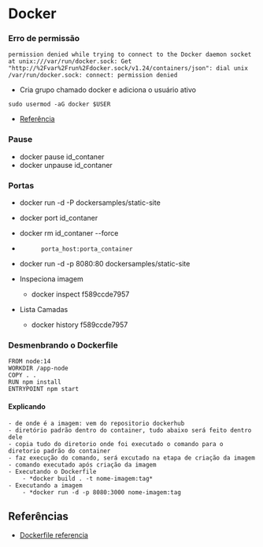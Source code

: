 # Docker

### Erro de permissão
```
permission denied while trying to connect to the Docker daemon socket at unix:///var/run/docker.sock: Get "http://%2Fvar%2Frun%2Fdocker.sock/v1.24/containers/json": dial unix /var/run/docker.sock: connect: permission denied
```
- Cria grupo chamado docker e adiciona o usuário ativo
```
sudo usermod -aG docker $USER
```
- [Referência](https://docs.docker.com/engine/install/linux-postinstall/)

### Pause
- docker pause id_contaner
- docker unpause id_contaner

### Portas
- docker run -d -P dockersamples/static-site
- docker port id_contaner
- docker rm id_contaner --force
-           porta_host:porta_container
- docker run -d -p 8080:80 dockersamples/static-site

- Inspeciona imagem
    - docker inspect f589ccde7957
- Lista Camadas
    - docker history f589ccde7957

### Desmenbrando o Dockerfile
```
FROM node:14
WORKDIR /app-node
COPY . .
RUN npm install
ENTRYPOINT npm start
```
#### Explicando
    - de onde é a imagem: vem do repositorio dockerhub
    - diretório padrão dentro do container, tudo abaixo será feito dentro dele
    - copia tudo do diretorio onde foi executado o comando para o diretorio padrão do container
    - faz execução do comando, será excutado na etapa de criação da imagem
    - comando executado após criação da imagem
    - Executando o Dockerfile 
        - *docker build . -t nome-imagem:tag*
    - Executando a imagem
        - *docker run -d -p 8080:3000 nome-imagem:tag
## Referências

- [Dockerfile referencia](https://docs.docker.com/engine/reference/builder/)